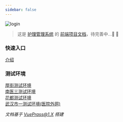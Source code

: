 ```yaml
---
sidebar: false
---
```


<img :src="$withBase('imgs/home/login_page.png')" alt="login">   

> 这是 [护理管理系统](http://120.25.105.45:9866/crNursing/manage/) 的 [前端项目文档]()，待完善中...:tada: :100:  

### 快速入口
[介绍](/基本信息/)

### 测试环境  

[厚街测试环境](http://120.25.105.45:9866/crNursing/manage/)  
[南医三测试环境](http://120.25.105.45:8062/crNursing/manage/)  
[花都测试环境](http://120.25.105.45:9868/crNursing/manage/)  
[武汉市一测试环境(医院外网)](http://nurse.cr-health.com:34002/crNursing/manage/)  

*文档基于 [VuePrass@1.X](https://www.vuepress.cn/) 搭建*

